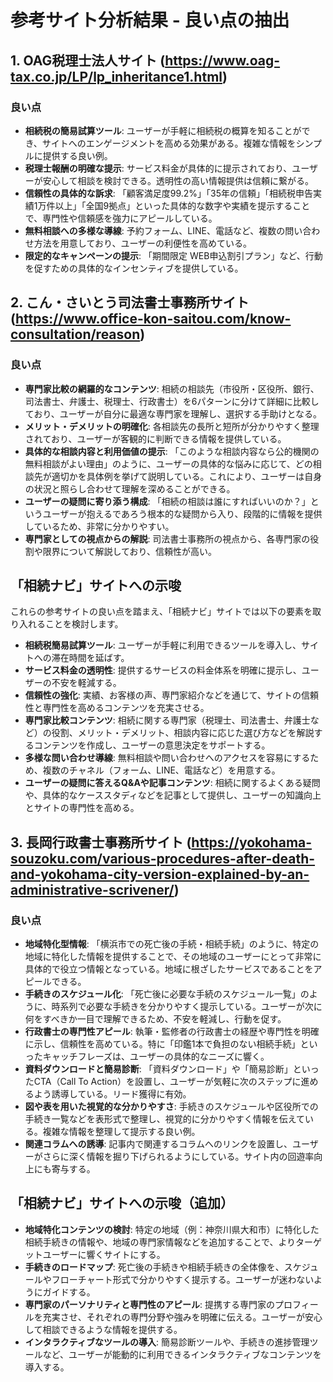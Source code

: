 # 参考サイト分析結果 - 良い点の抽出

## 1. OAG税理士法人サイト (https://www.oag-tax.co.jp/LP/lp_inheritance1.html)

### 良い点
- **相続税の簡易試算ツール**: ユーザーが手軽に相続税の概算を知ることができ、サイトへのエンゲージメントを高める効果がある。複雑な情報をシンプルに提供する良い例。
- **税理士報酬の明確な提示**: サービス料金が具体的に提示されており、ユーザーが安心して相談を検討できる。透明性の高い情報提供は信頼に繋がる。
- **信頼性の具体的な訴求**: 「顧客満足度99.2%」「35年の信頼」「相続税申告実績1万件以上」「全国9拠点」といった具体的な数字や実績を提示することで、専門性や信頼感を強力にアピールしている。
- **無料相談への多様な導線**: 予約フォーム、LINE、電話など、複数の問い合わせ方法を用意しており、ユーザーの利便性を高めている。
- **限定的なキャンペーンの提示**: 「期間限定 WEB申込割引プラン」など、行動を促すための具体的なインセンティブを提供している。

## 2. こん・さいとう司法書士事務所サイト (https://www.office-kon-saitou.com/know-consultation/reason)

### 良い点
- **専門家比較の網羅的なコンテンツ**: 相続の相談先（市役所・区役所、銀行、司法書士、弁護士、税理士、行政書士）を6パターンに分けて詳細に比較しており、ユーザーが自分に最適な専門家を理解し、選択する手助けとなる。
- **メリット・デメリットの明確化**: 各相談先の長所と短所が分かりやすく整理されており、ユーザーが客観的に判断できる情報を提供している。
- **具体的な相談内容と利用価値の提示**: 「このような相談内容なら公的機関の無料相談がよい理由」のように、ユーザーの具体的な悩みに応じて、どの相談先が適切かを具体例を挙げて説明している。これにより、ユーザーは自身の状況と照らし合わせて理解を深めることができる。
- **ユーザーの疑問に寄り添う構成**: 「相続の相談は誰にすればいいのか？」というユーザーが抱えるであろう根本的な疑問から入り、段階的に情報を提供しているため、非常に分かりやすい。
- **専門家としての視点からの解説**: 司法書士事務所の視点から、各専門家の役割や限界について解説しており、信頼性が高い。

## 「相続ナビ」サイトへの示唆

これらの参考サイトの良い点を踏まえ、「相続ナビ」サイトでは以下の要素を取り入れることを検討します。

- **相続税簡易試算ツール**: ユーザーが手軽に利用できるツールを導入し、サイトへの滞在時間を延ばす。
- **サービス料金の透明性**: 提供するサービスの料金体系を明確に提示し、ユーザーの不安を軽減する。
- **信頼性の強化**: 実績、お客様の声、専門家紹介などを通じて、サイトの信頼性と専門性を高めるコンテンツを充実させる。
- **専門家比較コンテンツ**: 相続に関する専門家（税理士、司法書士、弁護士など）の役割、メリット・デメリット、相談内容に応じた選び方などを解説するコンテンツを作成し、ユーザーの意思決定をサポートする。
- **多様な問い合わせ導線**: 無料相談や問い合わせへのアクセスを容易にするため、複数のチャネル（フォーム、LINE、電話など）を用意する。
- **ユーザーの疑問に答えるQ&Aや記事コンテンツ**: 相続に関するよくある疑問や、具体的なケーススタディなどを記事として提供し、ユーザーの知識向上とサイトの専門性を高める。



## 3. 長岡行政書士事務所サイト (https://yokohama-souzoku.com/various-procedures-after-death-and-yokohama-city-version-explained-by-an-administrative-scrivener/)

### 良い点
- **地域特化型情報**: 「横浜市での死亡後の手続・相続手続」のように、特定の地域に特化した情報を提供することで、その地域のユーザーにとって非常に具体的で役立つ情報となっている。地域に根ざしたサービスであることをアピールできる。
- **手続きのスケジュール化**: 「死亡後に必要な手続のスケジュール一覧」のように、時系列で必要な手続きを分かりやすく提示している。ユーザーが次に何をすべきか一目で理解できるため、不安を軽減し、行動を促す。
- **行政書士の専門性アピール**: 執筆・監修者の行政書士の経歴や専門性を明確に示し、信頼性を高めている。特に「印鑑1本で負担のない相続手続」といったキャッチフレーズは、ユーザーの具体的なニーズに響く。
- **資料ダウンロードと簡易診断**: 「資料ダウンロード」や「簡易診断」といったCTA（Call To Action）を設置し、ユーザーが気軽に次のステップに進めるよう誘導している。リード獲得に有効。
- **図や表を用いた視覚的な分かりやすさ**: 手続きのスケジュールや区役所での手続き一覧などを表形式で整理し、視覚的に分かりやすく情報を伝えている。複雑な情報を整理して提示する良い例。
- **関連コラムへの誘導**: 記事内で関連するコラムへのリンクを設置し、ユーザーがさらに深く情報を掘り下げられるようにしている。サイト内の回遊率向上にも寄与する。

## 「相続ナビ」サイトへの示唆（追加）

- **地域特化コンテンツの検討**: 特定の地域（例：神奈川県大和市）に特化した相続手続きの情報や、地域の専門家情報などを追加することで、よりターゲットユーザーに響くサイトにする。
- **手続きのロードマップ**: 死亡後の手続きや相続手続きの全体像を、スケジュールやフローチャート形式で分かりやすく提示する。ユーザーが迷わないようにガイドする。
- **専門家のパーソナリティと専門性のアピール**: 提携する専門家のプロフィールを充実させ、それぞれの専門分野や強みを明確に伝える。ユーザーが安心して相談できるような情報を提供する。
- **インタラクティブなツールの導入**: 簡易診断ツールや、手続きの進捗管理ツールなど、ユーザーが能動的に利用できるインタラクティブなコンテンツを導入する。

